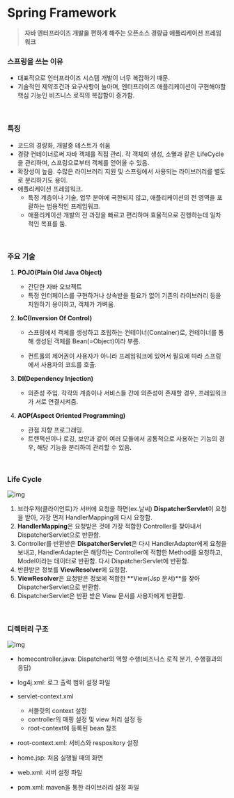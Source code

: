 # Spring Framework

> **자바 엔터프라이즈 개발을 편하게 해주는 오픈소스 경량급 애플리케이션 프레임워크**



### 스프링을 쓰는 이유

- 대표적으로 인터프라이즈 시스템 개발이 너무 복잡하기 때문.
- 기술적인 제약조건과 요구사항이 늘아며, 엔터프라이즈 애플리케이션이 구현해야할 핵심 기능인 비즈니스 로직의 복잡함이 증가함.

<br>

### 특징

- 코드의 경량화, 개발중 테스트가 쉬움
- 경량 컨테이너로써 자바 객체를 직접 관리. 각 객체의 생성, 소멸과 같은 LifeCycle을 관리하며, 스프링으로부터 객체를 얻어올 수 있음.
- 확장성이 높음. 수많은 라이브러리 지원 및 스프링에서 사용되는 라이브러리를 별도로 분리하기도 용이.
- 애플리케이션 프레임워크.
  - 특정 계층이나 기술, 업무 분야에 국한되지 않고, 애플리케이션의 전 영역을 포괄하는 범용적인 프레임워크.
  - 애플리케이션 개발의 전 과정을 빠르고 편리하며 효율적으로 진행하는데 일차적인 목표를 둠.

<br>

### 주요 기술

1. **POJO(Plain Old Java Object)**
   - 간단한 자바 오브젝트
   - 특정 인터페이스를 구현하거나 상속받을 필요가 없어 기존의 라이브러리 등을 지원하기 용이하고, 객체가 가벼움.

2. **IoC(Inversion Of Control)**

   - 스프링에서 객체를 생성하고 조립하는 컨테이너(Container)로, 컨테이너를 통해 생성된 객체를 Bean(=Object)이라 부름.

   - 컨트롤의 제어권이 사용자가 아니라 프레임워크에 있어서 필요에 따라 스프링에서 사용자의 코드를 호출.

3. **DI(Dependency Injection)**

   - 의존성 주입. 각각의 계층이나 서비스들 간에 의존성이 존재할 경우, 프레임워크가 서로 연결시켜줌.

4. **AOP(Aspect Oriented Programming)**

   - 관점 지향 프로그래밍.
   - 트랜잭션이나 로깅, 보안과 같이 여러 모듈에서 공통적으로 사용하는 기능의 경우, 해당 기능을 분리하여 관리할 수 있음.

<br>

### Life Cycle

![img](https://i.imgur.com/TeRU08U.jpg)

1. 브라우저(클라이언트)가 서버에 요청을 하면(ex.날씨) **DispatcherServlet**이 요청을 받아, 가장 먼저 HandlerMapping에 다시 요청함.
2. **HandlerMapping**은 요청받은 것에 가장 적합한 Controller를 찾아내서 DispatcherServlet으로 반환함. 
3. Controller를 반환받은 **DispatcherServlet**은 다시 HandlerAdapter에게 요청을 보내고, HandlerAdapter은 해당하는 Controller에 적합한 Method를 요청하고,  Model이라는 데이터로 반환함. 다시 DispatcherServlet에 반환함.
4. 반환받은 정보를 **ViewResolver**에 요청함.
5. **ViewResolver**은 요청받은 정보에 적합한 **View(Jsp 문서)**를 찾아 DispatcherServlet으로 반환함.
6. DispatcherServlet은 반환 받은 View 문서를 사용자에게 반환함.

<br>

### 디렉터리 구조

![img](https://postfiles.pstatic.net/MjAxODA0MDJfMjEy/MDAxNTIyNjQ3NDEzNjQz.C3AvK6GX90eqy82WzjmAjbV7gJqQkzAurxRd0nWJjLUg.CRqu2Q7rThNVrPRVab26hT-ECM5rUJVo7UDODDV8augg.PNG.sksky777/image.png?type=w580)



- homecontroller.java: Dispatcher의 역할 수행(비즈니스 로직 분기, 수행결과의 응답)

- log4j.xml: 로그 출력 범위 설정 파일

- servlet-context.xml
  - 서블릿의 context 설정
  - controller의 매핑 설정 및 view 처리 설정 등
  - root-context에 등록된 bean 참조
- root-context.xml: 서비스와 respository 설정
- home.jsp: 처음 실행될 때의 화면
- web.xml: 서버 설정 파일
- pom.xml: maven을 통한 라이브러리 설정 파일